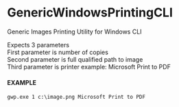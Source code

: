 # GenericWindowsPrintingCLI
Generic Images Printing Utility for Windows CLI

Expects 3 parameters  
First parameter is number of copies  
Second parameter is full qualified path to image  
Third parameter is printer example: Microsoft Print to PDF  

#### EXAMPLE
```shell
gwp.exe 1 c:\image.png Microsoft Print to PDF
```
